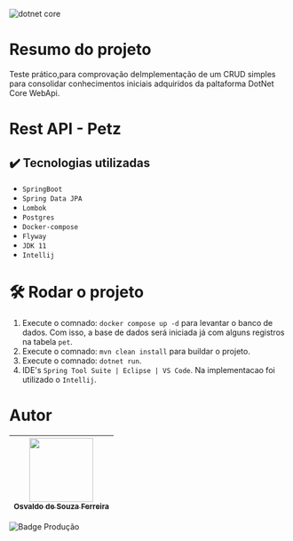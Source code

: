 ![dotnet core](https://github.com/osvaldsoza/ApiFuncional/assets/9426175/d88bdc8e-7cc1-4bd3-bb81-d6e80e7a0c74)

# Resumo do projeto
Teste prático,para comprovação deImplementação de um CRUD simples para consolidar conhecimentos iniciais adquiridos da paltaforma DotNet Core WebApi.

# Rest API - Petz

## ✔️ Tecnologias utilizadas
- ``SpringBoot``
- ``Spring Data JPA``
- ``Lombok``
- ``Postgres``
- ``Docker-compose``
- ``Flyway``
- ``JDK 11``
- ``Intellij``

# 🛠️ Rodar o projeto
1. Execute o comnado: ``docker compose up -d`` para levantar o banco de dados. Com isso, a base de dados será iniciada já com alguns registros na tabela ``pet``.
1. Execute o comnado: ``mvn clean install`` para buildar o projeto.
1. Execute o comnado: ``dotnet run``.
1. IDE's ``Spring Tool Suite | Eclipse | VS Code``. Na implementacao foi utilizado o ``Intellij``.

# Autor

| [<img loading="lazy" src="https://github.com/osvaldsoza/ApiFuncional/assets/9426175/cba31f2b-3b5d-4a6d-ab6d-39583efe752b" width=115><br><sub>Osvaldo de Souza Ferreira</sub>](https://github.com/camilafernanda) 
| :---:

![Badge Produção](http://img.shields.io/static/v1?label=STATUS&message=EM%20PRODUÇÃO&color=GREEN&style=for-the-badge)
